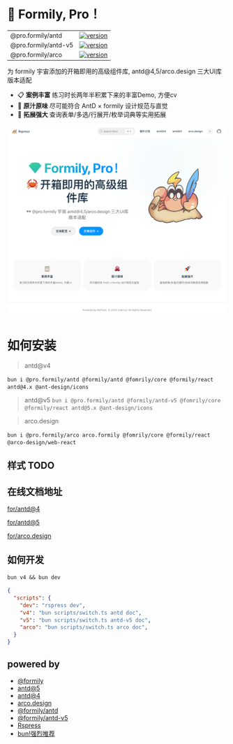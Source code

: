 # 💎 Formily, Pro！

|||
|--|--|
|@pro.formily/antd| [![version](https://badgen.net/npm/v/@pro.formily/antd?last)](https://www.npmjs.com/package/@pro.formily/antd) |
|@pro.formily/antd-v5| [![version](https://badgen.net/npm/v/@pro.formily/antd-v5?last)](https://www.npmjs.com/package/@pro.formily/antd-v5)|
|@pro.formily/arco| [![version](https://badgen.net/npm/v/@pro.formily/arco?last)](https://www.npmjs.com/package/@pro.formily/arco)|

为 formily 宇宙添加的开箱即用的高级组件库, antd@4,5/arco.design 三大UI库版本适配

- 📋 **案例丰富** 练习时长两年半积累下来的丰富Demo, 方便cv
- 🐙 **原汁原味** 尽可能符合 AntD × formily 设计规范与直觉
- 🚀 **拓展强大** 查询表单/多选/行展开/枚举词典等实用拓展

![welcome](./docs/public/welcome.png)


# 如何安装

> antd@v4

`bun i @pro.formily/antd @formily/antd @fomrily/core @formily/react antd@4.x @ant-design/icons`

> antd@v5
`bun i @pro.formily/antd @formily/antd-v5 @fomrily/core @formily/react antd@5.x @ant-design/icons`

> arco.design

`bun i @pro.formily/arco arco.formily @fomrily/core @formily/react @arco-design/web-react`

## 样式 TODO

## 在线文档地址

[for/antd@4](https://charlzyx.github.io/pro.formily/antd/)

[for/antd@5](https://charlzyx.github.io/pro.formily/antd-v5/)

[for/arco.design](https://charlzyx.github.io/pro.formily/arco/)


## 如何开发

`bun v4 && bun dev`

```json
{
  "scripts": {
    "dev": "rspress dev",
    "v4": "bun scripts/switch.ts antd doc",
    "v5": "bun scripts/switch.ts antd-v5 doc",
    "arco": "bun scripts/switch.ts arco doc",
  }
}
```

## powered by

- [@formily](https://formilyjs.org)
- [antd@5](https://ant.design/components/table-cn/)
- [antd@4](https://4x.ant.design/components/table-cn/)
- [arco.design](https://arco.design/)
- [@formily/antd](https://github.com/alibaba/formily)
- [@formily/antd-v5](https://github.com/formilyjs/antd)
- [Rspress](https://rspress.dev/)
- [bun!强烈推荐](https://bun.sh/docs)

